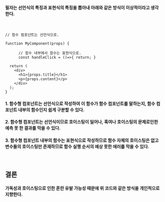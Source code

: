 
####  필자는 선언식의 특징과 표현식의 특징을 뽑아내 아래와 같은 방식이 이상적이라고 생각한다.
<br/>



```
// 함수 컴포넌트는 선언식으로.

function MyComponent(props) {

      // 함수 내부에서 함수는 표현식으로. 
      const handleClick = ()=>{ return; }

  return (
    <div>
      <h1>{props.title}</h1>
      <p>{props.content}</p>
    </div>
  );
}

```
#### 1. 함수형 컴포넌트는 선언식으로 작성하여 이 함수가 함수 컴포넌트를 말하는지, 함수 컴포넌트 내부의 함수인지 쉽게 구분할 수 있다.

#### 2. 함수형 컴포넌트는 선언식이므로 호이스팅이 일어나, 혹여나 호이스팅의 문제로인한 예측 못 한 결과를 막을 수 있다.

#### 3. 함수형 컴포넌트 내부의 함수는 표현식으로 작성하므로 함수 자체의 호이스팅은 없고 변수들의 호이스팅만 존재하므로 함수 실행 순서의 예상 못한 에러를 막을 수 있다.

<br/>

## 결론

#### 가독성과 호이스팅으로 인한 혼란 유발 가능성 때문에 위 코드와 같은 방식을 개인적으로 지향한다.
